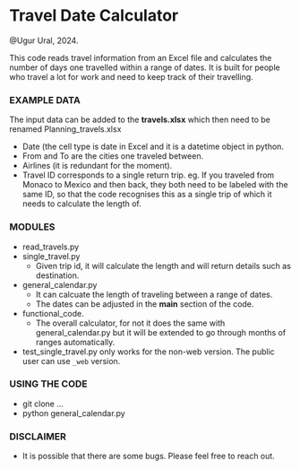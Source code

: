 # Travel Date Calculator

@Ugur Ural, 2024.

This code reads travel information from an Excel file and calculates the number of days one travelled within a range of dates. It is built for people who travel a lot for work and need to keep track of their travelling.
 

### EXAMPLE DATA

The input data can be added to the **travels.xlsx** which then need to be renamed Planning_travels.xlsx
- Date (the cell type is date in Excel and it is a datetime object in python.
- From and To are the cities one traveled between.
- Airlines (it is redundant for the moment).
- Travel ID corresponds to a single return trip. eg. If you traveled from Monaco to Mexico and then back, they both need to be labeled with the same ID, so that the code recognises this as a single trip of which it needs to calculate the length of.


### MODULES

- read_travels.py
- single_travel.py
  - Given trip id, it will calculate the length and will return details such as destination.
- general_calendar.py
  - It can calcuate the length of traveling between a range of dates. 
  - The dates can be adjusted in the __main__ section of the code.
- functional_code.
  - The overall calculator, for not it does the same with general_calendar.py but it will be extended to go through months of ranges automatically.
- test_single_travel.py only works for the non-web version. The public user can use `_web` version.



### USING THE CODE

- git clone ...
- python general_calendar.py


### DISCLAIMER

- It is possible that there are some bugs. Please feel free to reach out.
